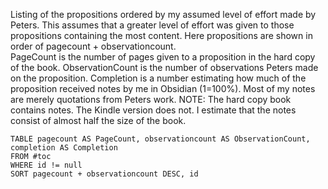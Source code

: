 Listing of the propositions ordered by my assumed level of effort made by Peters. This assumes that a greater level of effort was given to those propositions containing the most content. Here propositions are shown in order of pagecount + observationcount.  
PageCount is the number of pages given to a proposition in the hard copy of the book.  ObservationCount is the number of observations Peters made on the proposition.
Completion is a number estimating how much of the proposition received notes by me in Obsidian (1=100%). Most of my notes are merely quotations from Peters work.
NOTE: The hard copy book contains notes. The Kindle version does not.  I estimate that the notes consist of almost half the size of the book.

`````dataview
TABLE pagecount AS PageCount, observationcount AS ObservationCount, completion AS Completion
FROM #toc
WHERE id != null
SORT pagecount + observationcount DESC, id 
`````

